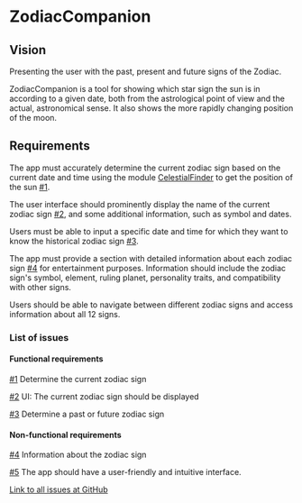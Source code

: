 # ZodiacCompanion
## Vision

Presenting the user with the past, present and future signs of the Zodiac. 

ZodiacCompanion is a tool for showing which star sign the sun is in according to a given date, both from the astrological point of view and the actual, astronomical sense. It also shows the more rapidly changing position of the moon.

## Requirements
The app must accurately determine the current zodiac sign based on the current date and time using the module [CelestialFinder](https://www.npmjs.com/package/celestialfinder) to get the position of the sun [#1](https://github.com/JFSvensson/1DV610_L3_JFSvensson/issues/1).

The user interface should prominently display the name of the current zodiac sign [#2](https://github.com/JFSvensson/1DV610_L3_JFSvensson/issues/2), and some additional information, such as symbol and dates.

Users must be able to input a specific date and time for which they want to know the historical zodiac sign [#3](https://github.com/JFSvensson/1DV610_L3_JFSvensson/issues/3).

The app must provide a section with detailed information about each zodiac sign [#4](https://github.com/JFSvensson/1DV610_L3_JFSvensson/issues/4) for entertainment purposes. Information should include the zodiac sign's symbol, element, ruling planet, personality traits, and compatibility with other signs.

Users should be able to navigate between different zodiac signs and access information about all 12 signs.

### List of issues
#### Functional requirements
[#1](https://github.com/JFSvensson/1DV610_L3_JFSvensson/issues/1) Determine the current zodiac sign 

[#2](https://github.com/JFSvensson/1DV610_L3_JFSvensson/issues/2) UI: The current zodiac sign should be displayed

[#3](https://github.com/JFSvensson/1DV610_L3_JFSvensson/issues/3) Determine a past or future zodiac sign

#### Non-functional requirements
[#4](https://github.com/JFSvensson/1DV610_L3_JFSvensson/issues/4) Information about the zodiac sign

[#5](https://github.com/JFSvensson/1DV610_L3_JFSvensson/issues/5) The app should have a user-friendly and intuitive interface. 


[Link to all issues at GitHub](https://github.com/JFSvensson/1DV610_L3_JFSvensson/issues)

